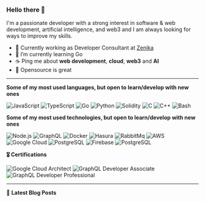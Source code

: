 ### Hello there 👋

I'm a passionate developer with a strong interest in software & web development, artificial intelligence, and web3 and I am always looking for ways to improve my skills.

- 💼 Currently working as Developer Consultant at [Zenika](https://github.com/Zenika)
- 🌱 I’m currently learning Go
- ☕️ Ping me about **web development**, **cloud**, **web3** and **AI**
- 💙 Opensource is great

<hr/>

**Some of my most used languages, but open to learn/develop with new ones**

![JavaScript](https://img.shields.io/badge/-JavaScript-000?&logo=JavaScript)
![TypeScript](https://img.shields.io/badge/-TypeScript-000?&logo=TypeScript)
![Go](https://img.shields.io/badge/-Go-000?&logo=Go)
![Python](https://img.shields.io/badge/-Python-000?&logo=Python)
![Solidity](https://img.shields.io/badge/-Solidity-000?&logo=Solidity)
![C](https://img.shields.io/badge/-C-000?&logo=C)
![C++](https://img.shields.io/badge/-C++-000?&logo=c%2b%2b&logoColor=00599C)
![Bash](https://img.shields.io/badge/-Bash-000?&logo=gnu-bash)


**Some of my most used technologies, but open to learn/develop with new ones**

![Node.js](https://img.shields.io/badge/-Node.js-000?&logo=node.js)
![GraphQL](https://img.shields.io/badge/-GrapqhQL-000?&logo=graphql)
![Docker](https://img.shields.io/badge/-Docker-000?&logo=Docker)
![Hasura](https://img.shields.io/badge/-Hasura-000?&logo=Hasura)
![RabbitMq](https://img.shields.io/badge/-RabbitMq-000?&logo=RabbitMq)
![AWS](https://img.shields.io/badge/-AWS-000?&logo=AmazonAWS)
![Google Cloud](https://img.shields.io/badge/-Google_Cloud-000?&logo=google-cloud)
![PostgreSQL](https://img.shields.io/badge/-PostgreSQL-000?&logo=PostgreSQL)
![Firebase](https://img.shields.io/badge/-Firebase-000?&logo=Firebase)
![PostgreSQL](https://img.shields.io/badge/-PostgreSQL-000?&logo=PostgreSQL)

**🎖️ Certifications**

![Google Cloud Architect](https://img.shields.io/badge/-Google_Cloud_Architect-000?&logo=google-cloud)
![GraphQL Developer Associate](https://img.shields.io/badge/-GrapqhQL_Developer_Associate-000?&logo=graphql)
![GraphQL Developer Professional](https://img.shields.io/badge/-GrapqhQL_Developer_Professional-000?&logo=graphql)

<hr/>

📕 **Latest Blog Posts**
<!-- BLOG-POST-LIST:START -->
<!-- BLOG-POST-LIST:END -->
